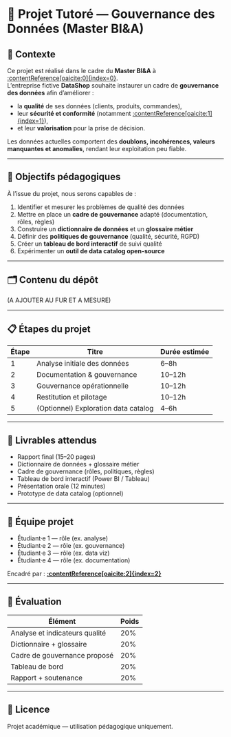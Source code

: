 # 🧠 Projet Tutoré — Gouvernance des Données (Master BI&A)

## 📌 Contexte

Ce projet est réalisé dans le cadre du **Master BI&A** à [:contentReference[oaicite:0]{index=0}](https://www.univ-lyon2.fr/).  
L’entreprise fictive **DataShop** souhaite instaurer un cadre de **gouvernance des données** afin d’améliorer :

- la **qualité** de ses données (clients, produits, commandes),
- leur **sécurité et conformité** (notamment [:contentReference[oaicite:1]{index=1}](https://www.cnil.fr/fr/rgpd-de-quoi-parle-t-on)),
- et leur **valorisation** pour la prise de décision.

Les données actuelles comportent des **doublons, incohérences, valeurs manquantes et anomalies**, rendant leur exploitation peu fiable.

---

## 🎯 Objectifs pédagogiques

À l’issue du projet, nous serons capables de :

1. Identifier et mesurer les problèmes de qualité des données  
2. Mettre en place un **cadre de gouvernance** adapté (documentation, rôles, règles)  
3. Construire un **dictionnaire de données** et un **glossaire métier**  
4. Définir des **politiques de gouvernance** (qualité, sécurité, RGPD)  
5. Créer un **tableau de bord interactif** de suivi qualité  
6. Expérimenter un **outil de data catalog open-source**

---

## 🗂 Contenu du dépôt
(A AJOUTER AU FUR ET A MESURE)

---

## 📋 Étapes du projet

| Étape | Titre                            | Durée estimée |
|-------|----------------------------------|---------------|
| 1 | Analyse initiale des données         | 6–8h |
| 2 | Documentation & gouvernance          | 10–12h |
| 3 | Gouvernance opérationnelle           | 10–12h |
| 4 | Restitution et pilotage              | 10–12h |
| 5 | (Optionnel) Exploration data catalog | 4–6h |

---

## 📑 Livrables attendus

- Rapport final (15–20 pages)
- Dictionnaire de données + glossaire métier
- Cadre de gouvernance (rôles, politiques, règles)
- Tableau de bord interactif (Power BI / Tableau)
- Présentation orale (12 minutes)
- Prototype de data catalog (optionnel)

---

## 👥 Équipe projet

- Étudiant·e 1 — rôle (ex. analyse)
- Étudiant·e 2 — rôle (ex. gouvernance)
- Étudiant·e 3 — rôle (ex. data viz)
- Étudiant·e 4 — rôle (ex. documentation)

Encadré par : **[:contentReference[oaicite:2]{index=2}](mailto:fadila.bentayeb@univ-lyon2.fr)**

---

## 📌 Évaluation

| Élément                            | Poids |
|----------------------------------|-------|
| Analyse et indicateurs qualité   | 20% |
| Dictionnaire + glossaire         | 20% |
| Cadre de gouvernance proposé     | 20% |
| Tableau de bord                  | 20% |
| Rapport + soutenance             | 20% |

---

## 📎 Licence

Projet académique — utilisation pédagogique uniquement.

